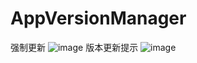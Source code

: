 # AppVersionManager

强制更新
![image](https://github.com/liweican1992/AppVersionManager/blob/master/demo.gif)
版本更新提示
![image](https://github.com/liweican1992/AppVersionManager/blob/master/demo2.gif)
